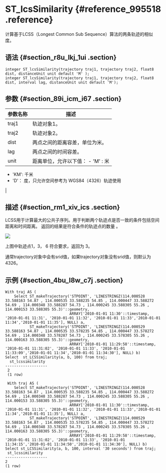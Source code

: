 # ST\_lcsSimilarity {#reference_995518 .reference}

计算基于LCSS（Longest Common Sub Sequence）算法的两条轨迹的相似度。

## 语法 {#section_r8u_lkj_1ui .section}

``` {#codeblock_kbo_rbj_jz3}
integer ST_lcsSimilarity(trajectory traj1, trajectory traj2, float8 dist, distanceUnit unit default 'M' );
integer ST_lcsSimilarity(trajectory traj1, trajectory traj2, float8 dist, interval lag, distanceUnit unit default 'M');
```

## 参数 {#section_89i_icm_i67 .section}

|参数名称|描述|
|----|--|
|traj1|轨迹对象1。|
|traj2|轨迹对象2。|
|dist|两点之间的距离容差，单位为米。|
|lag|两点之间的时间容差。|
|unit|距离单位，允许以下值： -   'M' : 米
-   'KM': 千米
-   'D'： 度，只允许空间参考为 WGS84（4326）轨迹使用

 |

## 描述 {#section_rm1_xiv_ics .section}

LCSS用于计算最大的公共子序列。用于判断两个轨迹点是否一致的条件包括空间距离和时间距离。 返回的结果是符合条件的轨迹点的数量 。

![](http://static-aliyun-doc.oss-cn-hangzhou.aliyuncs.com/assets/img/803696/156326623550869_zh-CN.png)

上图中轨迹点1，3， 6 符合要求，返回为 3。

通常trajectory对象中会有srid值，如果trajectory对象没有srid值，则默认为4326。

## 示例 {#section_4bu_l8w_c7j .section}

``` {#codeblock_z6q_j8c_z3s}
With traj AS (
    Select ST_makeTrajectory('STPOINT', 'LINESTRINGZ(114.000528 33.588163 54.87 , 114.000535 33.588235 54.85 , 114.000447 33.588272 54.69 , 114.000348 33.588287 54.73 , 114.000245 33.588305 55.26 , 114.000153 33.588305 55.3)'::geometry,
                             ARRAY['2010-01-01 11:30'::timestamp, '2010-01-01 11:31', '2010-01-01 11:32', '2010-01-01 11:33','2010-01-01 11:34','2010-01-01 11:35'], NULL) a,
           ST_makeTrajectory('STPOINT', 'LINESTRINGZ(114.000529 33.588163 54.87 , 114.000535 33.578235 54.85 , 114.000447 33.578272 54.69 , 114.000348 33.578287 54.73 , 114.000245 33.578305 55.26 , 114.000163 33.588305 55.3)'::geometry,
                             ARRAY['2010-01-01 11:29:58'::timestamp, '2010-01-01 11:31:02', '2010-01-01 11:33', '2010-01-01 11:33:09','2010-01-01 11:34','2010-01-01 11:34:30'], NULL) b)
Select  st_LCSSimilarity(a, b, 100) from traj;
  st_lcssimilarity    
-------------------
 2
 (1 row)

 With traj AS (
    Select ST_makeTrajectory('STPOINT', 'LINESTRINGZ(114.000528 33.588163 54.87 , 114.000535 33.588235 54.85 , 114.000447 33.588272 54.69 , 114.000348 33.588287 54.73 , 114.000245 33.588305 55.26 , 114.000153 33.588305 55.3)'::geometry,
                             ARRAY['2010-01-01 11:30'::timestamp, '2010-01-01 11:31', '2010-01-01 11:32', '2010-01-01 11:33','2010-01-01 11:34','2010-01-01 11:35'], NULL) a,
           ST_makeTrajectory('STPOINT', 'LINESTRINGZ(114.000529 33.588163 54.87 , 114.000535 33.578235 54.85 , 114.000447 33.578272 54.69 , 114.000348 33.578287 54.73 , 114.000245 33.578305 55.26 , 114.000163 33.588305 55.3)'::geometry,
                             ARRAY['2010-01-01 11:29:58'::timestamp, '2010-01-01 11:31:02', '2010-01-01 11:33', '2010-01-01 11:34:15','2010-01-01 11:34:50','2010-01-01 11:34:30'], NULL) b)
Select st_LCSSimilarity(a, b, 100, interval '30 seconds') from traj;
 st_lcssimilarity   
-------------------
2 
(1 row)
```

